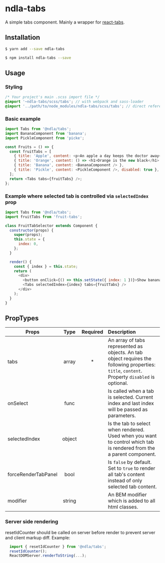 # ndla-tabs

A simple tabs component. Mainly a wrapper for [react-tabs](https://github.com/reactjs/react-tabs).

## Installation

```sh
$ yarn add --save ndla-tabs
```

```sh
$ npm install ndla-tabs --save
```

## Usage

### Styling

```scss
/* Your project's main .scss import file */
@import '~ndla-tabs/scss/tabs'; // with webpack and sass-loader
@import '../path/to/node_modules/ndla-tabs/scss/tabs'; // direct reference
```

### Basic example

```js
import Tabs from '@ndla/tabs';
import BananaComponent from 'banana';
import PickleComponent from 'picke';

const Fruits = () => {
  const fruitTabs = [
    { title: 'Apple', content: <p>An apple a day keeps the doctor away</p> },
    { title: 'Orange', content: () => <h1>Orange is the new black</h1> },
    { title: 'Banana', content: <BananaComponent /> },
    { title: 'Pickle', content: <PickleComponent />, disabled: true }, // No vegetables allowed!
  ];
  return <Tabs tabs={fruitTabs} />;
};
```

### Example where selected tab is controlled via `selectedIndex` prop

```js
import Tabs from '@ndla/tabs';
import fruitTabs from 'fruit-tabs';

class FruitTabSelector extends Component {
  constructor(props) {
    super(props);
    this.state = {
      index: 0,
    };
  }

  render() {
    const { index } = this.state;
    return (
      <div>
        <button onClick={() => this.setState({ index: 1 })}>Show banana tab</button>
        <Tabs selectedIndex={index} tabs={fruitTabs} />
      </div>
    );
  }
}
```

## PropTypes

| Props               |  Type  | Required | Description                                                                                                                                    |
| ------------------- | :----: | :------: | :--------------------------------------------------------------------------------------------------------------------------------------------- |
| tabs                | array  |    \*    | An array of tabs represented as objects. An tab object requires the following properties: `title`, `content`. Property `disabled` is optional. |
| onSelect            |  func  |          | Is called when a tab is selected. Current index and last index will be passed as parameters.                                                   |
| selectedIndex       | object |          | Is the tab to select when rendered. Used when you want to control which tab is rendered from the a parent component.                           |
| forceRenderTabPanel |  bool  |          | Is `false` by default. Set to `true` to render all tab's content instead of only selected tab content.                                         |
| modifier            | string |          | An BEM modifier which is added to all html classes.                                                                                            |

### Server side rendering

resetIdCounter should be called on server before render to prevent server and client markup diff. Example:

```js
  import { resetIdCounter } from '@ndla/tabs';
  resetIdCounter();
  ReactDOMServer.renderToString(...);
```
